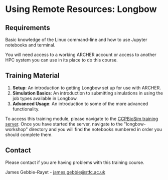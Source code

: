 # Using Remote Resources: Longbow

## Requirements

Basic knowledge of the Linux command-line and how to use Jupyter notebooks and terminal.

You will need access to a working ARCHER account or access to another HPC system you can use in its place to do this course.

## Training Material

1. **Setup**: An introduction to getting Longbow set up for use with ARCHER.
2. **Simulation Basics**: An introduction to submitting simulations in using the job types available in Longbow.
3. **Advanced Usage**: An introduction to some of the more advanced functionality.

To access this training module, please navigate to the <a href="http://132.145.243.165" target="_blank">CCPBioSim training server</a>. Once you have started the server, navigate to the "longbow-workshop" directory and you will find the notebooks numbered in order you should complete them.

## Contact

Please contact if you are having problems with this training course.

James Gebbie-Rayet - james.gebbie@stfc.ac.uk